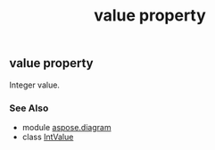 ﻿---
title: value property
second_title: Aspose.Diagram for Python via .NET API References
description: 
type: docs
weight: 60
url: /python-net/aspose.diagram/intvalue/value/
is_root: false
---

## value property


Integer value.

### See Also
* module [aspose.diagram](../../)
* class [IntValue](/diagram/python-net/aspose.diagram/intvalue)

